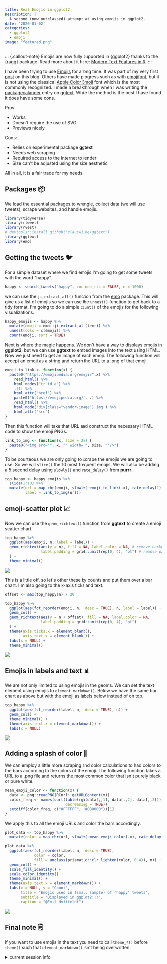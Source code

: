 ```yaml
---
title: Real Emojis in ggplot2
Description: |
  A second (now outclassed) attempt at using emojis in ggplot2.
date: '2020-01-02'
categories:
  - ggplot2
  - emoji
image: "featured.png"
---
```




::: {.callout-note}
Emojis are now fully supported in {ggplot2} thanks to the {ragg} package. Read more about it here: <a href="https://www.tidyverse.org/blog/2021/02/modern-text-features/">Modern Text Features in R</a>.
:::

I have been trying to use [Emojis](https://en.wikipedia.org/wiki/Emoji) for a long time. 
It was part of my very first [post](https://www.hvitfeldt.me/blog/2017-world-press-freedom-index-with-emojis/) on this blog.
Others have made progress such as with [emojifont](https://cran.r-project.org/web/packages/emojifont/vignettes/emojifont.html), but it is not using the classical [Apple Color Emoji](https://en.wikipedia.org/wiki/Apple_Color_Emoji) font which is the most commonly recognized.
I made a breakthrough when I was writing the [packagecalander](https://www.hvitfeldt.me/packagecalendar/2019/) entry on [ggtext](https://github.com/clauswilke/ggtext).
While the method is the best I have found it does have some cons.

Pros:

- Works
- Doesn't require the use of SVG
- Previews nicely

Cons:

- Relies on experimental package **ggtext**
- Needs web scraping
- Required access to the internet to render
- Size can't be adjusted using the size aesthetic 

All in all, it is a fair trade for my needs.

## Packages 📦

We load the essential packages to wrangle, collect data (we will use tweets), scrape websites, and handle emojis.


```r
library(tidyverse)
library(rtweet)
library(rvest)
# devtools::install_github("clauswilke/ggtext")
library(ggtext)
library(emo)
```

## Getting the tweets 🐦

For a simple dataset where we find emojis I'm going to get some tweets with the word "happy".


```r
happy <- search_tweets("happy", include_rts = FALSE, n = 1000)
```



we can use the `ji_extract_all()` function from the [emo](https://github.com/hadley/emo) package.
This will give us a list of emojis so we can use the `unnest()` function to get back to a tidy format.
I'm going to do a simple `count()` of the emojis for the following visualizations. 


```r
happy_emojis <- happy %>%
  mutate(emoji = emo::ji_extract_all(text)) %>%
  unnest(cols = c(emoji)) %>%
  count(emoji, sort = TRUE)
```

Next is where the magic happens.
We don't have a way to displays emojis in **ggplot2**, but we can use **ggtext** to embed images into the text using HTML.
Now we just need to get an image of each emoji.
The following function will accept an emoji as a string and return the URL to a .png of that emoji.


```r
emoji_to_link <- function(x) {
  paste0("https://emojipedia.org/emoji/",x) %>%
    read_html() %>%
    html_nodes("tr td a") %>%
    .[1] %>%
    html_attr("href") %>%
    paste0("https://emojipedia.org/", .) %>%
    read_html() %>%
    html_node('div[class="vendor-image"] img') %>%
    html_attr("src")
}
```

Then this function will take that URL and construct the necessary HTML code to show the emoji PNGs.


```r
link_to_img <- function(x, size = 25) {
  paste0("<img src='", x, "' width='", size, "'/>")
}
```

To be courteous we are only going to scrape the emojis we are going to use.
So we will `slice()` the 10 most frequent emojis.
We will also be adding a 5 second delay using `slowly()` and `rate_delay()` from **purrr**.


```r
top_happy <- happy_emojis %>%
  slice(1:10) %>%
  mutate(url = map_chr(emoji, slowly(~emoji_to_link(.x), rate_delay(1))),
         label = link_to_img(url))
```

## emoji-scatter plot 📈

Now we can use the `geom_richtext()` function from **ggtext** to create a emoji scatter chart.


```r
top_happy %>%
  ggplot(aes(emoji, n, label = label)) +
  geom_richtext(aes(y = n), fill = NA, label.color = NA, # remove background and outline
                label.padding = grid::unit(rep(0, 4), "pt") # remove padding
  ) +
  theme_minimal()
```

![](index_files/figure-html/plot1-1.png)

This is a little off, so let's other these by counts and put them over a bar chart.
I'm also going to the x-axis ticks and text.


```r
offset <- max(top_happy$n) / 20

top_happy %>%
  ggplot(aes(fct_reorder(emoji, n, .desc = TRUE), n, label = label)) +
  geom_col() +
  geom_richtext(aes(y = n + offset), fill = NA, label.color = NA,
                label.padding = grid::unit(rep(0, 4), "pt")
  ) +
  theme(axis.ticks.x = element_blank(),
        axis.text.x = element_blank()) +
  labs(x = NULL) +
  theme_minimal()
```

![](index_files/figure-html/plot2-1.png)

## Emojis in labels and text 📊

We are not only limited to using emojis in the geoms.
We can set the text element using emojis to `element_markdown()`.
Below we have the same bar chart as above but with the emoji as labels below instead of on top.


```r
top_happy %>%
  ggplot(aes(fct_reorder(label, n, .desc = TRUE), n)) +
  geom_col() +
  theme_minimal() +
  theme(axis.text.x = element_markdown()) +
  labs(x = NULL)
```

![](index_files/figure-html/plot3-1.png)

## Adding a splash of color 🌈

We can employ a little more scraping and color calculations to had colors to the bars according to the colors of the emoji.
The following function takes a URL to a .png file and returns the most common color that isn't purely black or pure white.


```r
mean_emoji_color <- function(x) {
  data <- png::readPNG(RCurl::getURLContent(x))
  color_freq <- names(sort(table(rgb(data[,,1], data[,,2], data[,,3])), 
                           decreasing = TRUE))
  setdiff(color_freq, c("#FFFFFF", "#000000"))[1]
}
```

We apply this to all the emoji URLs and color the bars accordingly. 


```r
plot_data <- top_happy %>%
  mutate(color = map_chr(url, slowly(~mean_emoji_color(.x), rate_delay(1))))

plot_data %>%
  ggplot(aes(fct_reorder(label, n, .desc = TRUE), 
             color = color, 
             fill = unclass(prismatic::clr_lighten(color, 0.4)), n)) +
  geom_col() +
  scale_fill_identity() +
  scale_color_identity() +
  theme_minimal() +
  theme(axis.text.x = element_markdown()) +
  labs(x = NULL, y = "Count",
       title = "Emojis used in (small sample) of 'happy' tweets",
       subtitle = "Displayed in ggplot2!!!",
       caption = "@Emil_Hvitfeldt")
```

![](index_files/figure-html/plotdata-1.png)

## Final note 🗒

If you want to use emojis in the text you need to call `theme_*()` before `theme()` such that `element_markdown()` isn't being overwritten.

<details closed>
<summary> <span title='Click to Expand'> current session info </span> </summary>

```r

─ Session info ───────────────────────────────────────────────────────────────
 setting  value                       
 version  R version 4.1.0 (2021-05-18)
 os       macOS Big Sur 10.16         
 system   x86_64, darwin17.0          
 ui       X11                         
 language (EN)                        
 collate  en_US.UTF-8                 
 ctype    en_US.UTF-8                 
 tz       America/Los_Angeles         
 date     2021-07-16                  

─ Packages ───────────────────────────────────────────────────────────────────
 package     * version    date       lib source                           
 askpass       1.1        2019-01-13 [1] CRAN (R 4.1.0)                   
 assertthat    0.2.1      2019-03-21 [1] CRAN (R 4.1.0)                   
 backports     1.2.1      2020-12-09 [1] CRAN (R 4.1.0)                   
 bitops        1.0-7      2021-04-24 [1] CRAN (R 4.1.0)                   
 blogdown      1.3.2      2021-06-09 [1] Github (rstudio/blogdown@00a2090)
 bookdown      0.22       2021-04-22 [1] CRAN (R 4.1.0)                   
 broom         0.7.8      2021-06-24 [1] CRAN (R 4.1.0)                   
 bslib         0.2.5.1    2021-05-18 [1] CRAN (R 4.1.0)                   
 cellranger    1.1.0      2016-07-27 [1] CRAN (R 4.1.0)                   
 cli           3.0.0      2021-06-30 [1] CRAN (R 4.1.0)                   
 clipr         0.7.1      2020-10-08 [1] CRAN (R 4.1.0)                   
 codetools     0.2-18     2020-11-04 [1] CRAN (R 4.1.0)                   
 colorspace    2.0-2      2021-06-24 [1] CRAN (R 4.1.0)                   
 crayon        1.4.1      2021-02-08 [1] CRAN (R 4.1.0)                   
 curl          4.3.2      2021-06-23 [1] CRAN (R 4.1.0)                   
 DBI           1.1.1      2021-01-15 [1] CRAN (R 4.1.0)                   
 dbplyr        2.1.1      2021-04-06 [1] CRAN (R 4.1.0)                   
 desc          1.3.0      2021-03-05 [1] CRAN (R 4.1.0)                   
 details     * 0.2.1      2020-01-12 [1] CRAN (R 4.1.0)                   
 digest        0.6.27     2020-10-24 [1] CRAN (R 4.1.0)                   
 dplyr       * 1.0.7      2021-06-18 [1] CRAN (R 4.1.0)                   
 ellipsis      0.3.2      2021-04-29 [1] CRAN (R 4.1.0)                   
 emo         * 0.0.0.9000 2021-07-17 [1] Github (hadley/emo@3f03b11)      
 evaluate      0.14       2019-05-28 [1] CRAN (R 4.1.0)                   
 fansi         0.5.0      2021-05-25 [1] CRAN (R 4.1.0)                   
 farver        2.1.0      2021-02-28 [1] CRAN (R 4.1.0)                   
 forcats     * 0.5.1      2021-01-27 [1] CRAN (R 4.1.0)                   
 fs            1.5.0      2020-07-31 [1] CRAN (R 4.1.0)                   
 generics      0.1.0      2020-10-31 [1] CRAN (R 4.1.0)                   
 ggplot2     * 3.3.5      2021-06-25 [1] CRAN (R 4.1.0)                   
 ggtext      * 0.1.1      2020-12-17 [1] CRAN (R 4.1.0)                   
 glue          1.4.2      2020-08-27 [1] CRAN (R 4.1.0)                   
 gridtext      0.1.4      2020-12-10 [1] CRAN (R 4.1.0)                   
 gtable        0.3.0      2019-03-25 [1] CRAN (R 4.1.0)                   
 haven         2.4.1      2021-04-23 [1] CRAN (R 4.1.0)                   
 highr         0.9        2021-04-16 [1] CRAN (R 4.1.0)                   
 hms           1.1.0      2021-05-17 [1] CRAN (R 4.1.0)                   
 htmltools     0.5.1.1    2021-01-22 [1] CRAN (R 4.1.0)                   
 httr          1.4.2      2020-07-20 [1] CRAN (R 4.1.0)                   
 jquerylib     0.1.4      2021-04-26 [1] CRAN (R 4.1.0)                   
 jsonlite      1.7.2      2020-12-09 [1] CRAN (R 4.1.0)                   
 knitr       * 1.33       2021-04-24 [1] CRAN (R 4.1.0)                   
 labeling      0.4.2      2020-10-20 [1] CRAN (R 4.1.0)                   
 lifecycle     1.0.0      2021-02-15 [1] CRAN (R 4.1.0)                   
 lubridate     1.7.10     2021-02-26 [1] CRAN (R 4.1.0)                   
 magrittr      2.0.1      2020-11-17 [1] CRAN (R 4.1.0)                   
 markdown      1.1        2019-08-07 [1] CRAN (R 4.1.0)                   
 modelr        0.1.8      2020-05-19 [1] CRAN (R 4.1.0)                   
 munsell       0.5.0      2018-06-12 [1] CRAN (R 4.1.0)                   
 openssl       1.4.4      2021-04-30 [1] CRAN (R 4.1.0)                   
 pillar        1.6.1      2021-05-16 [1] CRAN (R 4.1.0)                   
 pkgconfig     2.0.3      2019-09-22 [1] CRAN (R 4.1.0)                   
 png           0.1-7      2013-12-03 [1] CRAN (R 4.1.0)                   
 prettyunits   1.1.1      2020-01-24 [1] CRAN (R 4.1.0)                   
 prismatic     1.0.0      2021-01-05 [1] CRAN (R 4.1.0)                   
 progress      1.2.2      2019-05-16 [1] CRAN (R 4.1.0)                   
 purrr       * 0.3.4      2020-04-17 [1] CRAN (R 4.1.0)                   
 R6            2.5.0      2020-10-28 [1] CRAN (R 4.1.0)                   
 Rcpp          1.0.7      2021-07-07 [1] CRAN (R 4.1.0)                   
 RCurl         1.98-1.3   2021-03-16 [1] CRAN (R 4.1.0)                   
 readr       * 1.4.0      2020-10-05 [1] CRAN (R 4.1.0)                   
 readxl        1.3.1      2019-03-13 [1] CRAN (R 4.1.0)                   
 reprex        2.0.0      2021-04-02 [1] CRAN (R 4.1.0)                   
 rlang         0.4.11     2021-04-30 [1] CRAN (R 4.1.0)                   
 rmarkdown     2.9        2021-06-15 [1] CRAN (R 4.1.0)                   
 rprojroot     2.0.2      2020-11-15 [1] CRAN (R 4.1.0)                   
 rstudioapi    0.13       2020-11-12 [1] CRAN (R 4.1.0)                   
 rtweet      * 0.7.0      2020-01-08 [1] CRAN (R 4.1.0)                   
 rvest       * 1.0.0      2021-03-09 [1] CRAN (R 4.1.0)                   
 sass          0.4.0      2021-05-12 [1] CRAN (R 4.1.0)                   
 scales        1.1.1      2020-05-11 [1] CRAN (R 4.1.0)                   
 selectr       0.4-2      2019-11-20 [1] CRAN (R 4.1.0)                   
 sessioninfo   1.1.1      2018-11-05 [1] CRAN (R 4.1.0)                   
 stringi       1.6.2      2021-05-17 [1] CRAN (R 4.1.0)                   
 stringr     * 1.4.0      2019-02-10 [1] CRAN (R 4.1.0)                   
 tibble      * 3.1.2      2021-05-16 [1] CRAN (R 4.1.0)                   
 tidyr       * 1.1.3      2021-03-03 [1] CRAN (R 4.1.0)                   
 tidyselect    1.1.1      2021-04-30 [1] CRAN (R 4.1.0)                   
 tidyverse   * 1.3.1      2021-04-15 [1] CRAN (R 4.1.0)                   
 utf8          1.2.1      2021-03-12 [1] CRAN (R 4.1.0)                   
 vctrs         0.3.8      2021-04-29 [1] CRAN (R 4.1.0)                   
 withr         2.4.2      2021-04-18 [1] CRAN (R 4.1.0)                   
 xfun          0.24       2021-06-15 [1] CRAN (R 4.1.0)                   
 xml2          1.3.2      2020-04-23 [1] CRAN (R 4.1.0)                   
 yaml          2.2.1      2020-02-01 [1] CRAN (R 4.1.0)                   

[1] /Library/Frameworks/R.framework/Versions/4.1/Resources/library

```

</details>
<br>
